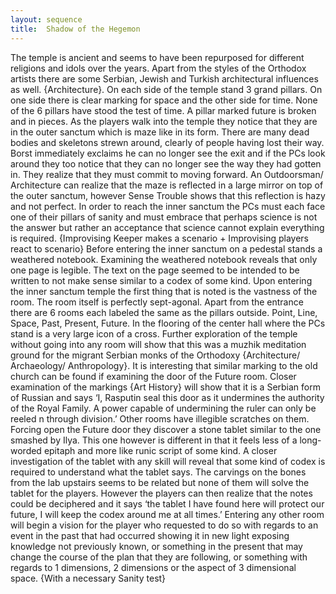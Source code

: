 ```yaml
---
layout: sequence
title:  Shadow of the Hegemon
---
```



The temple is ancient and seems to have been repurposed for different religions and idols over the years. Apart from the styles of the Orthodox artists there are some Serbian, Jewish and Turkish architectural influences as well. {Architecture}.
On each side of the temple stand 3 grand pillars. On one side there is clear marking for space and the other side for time. None of the 6 pillars have stood the test of time. A pillar marked future is broken and in pieces.
As the players walk into the temple they notice that they are in the outer sanctum which is maze like in its form. There are many dead bodies and skeletons strewn around, clearly of people having lost their way. Borst immediately exclaims he can no longer see the exit and if the PCs look around they too notice that they can no longer see the way they had gotten in. They realize that they must commit to moving forward.
An Outdoorsman/ Architecture can realize that the maze is reflected in a large mirror on top of the outer sanctum, however Sense Trouble shows that this reflection is hazy and not perfect.
In order to reach the inner sanctum the PCs must each face one of their pillars of sanity and must embrace that perhaps science is not the answer but rather an acceptance that science cannot explain everything is required. {Improvising Keeper makes a scenario + Improvising players react to scenario}
Before entering the inner sanctum on a pedestal stands a weathered notebook. Examining the weathered notebook reveals that only one page is legible. The text on the page seemed to be intended to be written to not make sense similar to a codex of some kind.
Upon entering the inner sanctum temple the first thing that is noted is the vastness of the room. The room itself is perfectly sept-agonal. Apart from the entrance there are 6 rooms each labeled the same as the pillars outside. Point, Line, Space, Past, Present, Future. In the flooring of the center hall where the PCs stand is a very large icon of a cross.
Further exploration of the temple without going into any room will show that this was a muzhik meditation ground for the migrant Serbian monks of the Orthodoxy {Architecture/ Archaeology/ Anthropology}. It is interesting that similar marking to the old church can be found if examining the door of the Future room. Closer examination of the markings {Art History} will show that it is a Serbian form of Russian and says ‘I, Rasputin seal this door as it undermines the authority of the Royal Family. A power capable of undermining the ruler can only be reeled n through division.’
Other rooms have illegible scratches on them.
Forcing open the Future door they discover a stone tablet similar to the one smashed by Ilya.  This one however is different in that it feels less of a long-worded epitaph and more like runic script of some kind. A closer investigation of the tablet with any skill will reveal that some kind of codex is required to understand what the tablet says. The carvings on the bones from the lab upstairs seems to be related but none of them will solve the tablet for the players. However the players can then realize that the notes could be deciphered and it says ‘the tablet I have found here will protect our future, I will keep the codex around me at all times.’
Entering any other room will begin a vision for the player who requested to do so with regards to an event in the past that had occurred showing it in new light exposing knowledge not previously known, or something in the present that may change the course of the plan that they are following, or something with regards to 1 dimensions, 2 dimensions or the aspect of 3 dimensional space. {With a necessary Sanity test}



